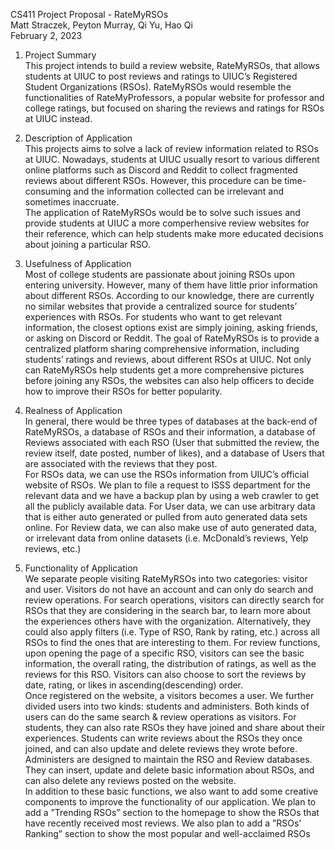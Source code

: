 CS411 Project Proposal - RateMyRSOs<br />
Matt Straczek, Peyton Murray, Qi Yu, Hao Qi<br />
February 2, 2023 <br />
1. Project Summary<br />
This project intends to build a review website, RateMyRSOs, that allows students at UIUC to post reviews and
ratings to UIUC’s Registered Student Organizations (RSOs). RateMyRSOs would resemble the functionalities
of RateMyProfessors, a popular website for professor and college ratings, but focused on sharing the reviews
and ratings for RSOs at UIUC instead.<br />
2. Description of Application<br />
This projects aims to solve a lack of review information related to RSOs at UIUC. Nowadays, students at
UIUC usually resort to various different online platforms such as Discord and Reddit to collect fragmented
reviews about different RSOs. However, this procedure can be time-consuming and the information collected
can be irrelevant and sometimes inaccruate.<br />
The application of RateMyRSOs would be to solve such issues and provide students at UIUC a more comperhensive review websites for their reference, which can help students make more educated decisions about
joining a particular RSO.<br />
3. Usefulness of Application<br />
Most of college students are passionate about joining RSOs upon entering university. However, many of them
have little prior information about different RSOs. According to our knowledge, there are currently no similar
websites that provide a centralized source for students’ experiences with RSOs. For students who want to get
relevant information, the closest options exist are simply joining, asking friends, or asking on Discord or Reddit.
The goal of RateMyRSOs is to provide a centralized platform sharing comprehensive information, including
students’ ratings and reviews, about different RSOs at UIUC. Not only can RateMyRSOs help students get
a more comprehensive pictures before joining any RSOs, the websites can also help officers to decide how to
improve their RSOs for better popularity.<br />
4. Realness of Application<br />
In general, there would be three types of databases at the back-end of RateMyRSOs, a database of RSOs
and their information, a database of Reviews associated with each RSO (User that submitted the review, the
review itself, date posted, number of likes), and a database of Users that are associated with the reviews that
they post.<br />
For RSOs data, we can use the RSOs information from UIUC’s official website of RSOs. We plan to file a
request to ISSS department for the relevant data and we have a backup plan by using a web crawler to get all
the publicly available data. For User data, we can use arbitrary data that is either auto generated or pulled from
auto generated data sets online. For Review data, we can also make use of auto generated data, or irrelevant
data from online datasets (i.e. McDonald’s reviews, Yelp reviews, etc.)<br />

5. Functionality of Application<br />
We separate people visiting RateMyRSOs into two categories: visitor and user. Visitors do not have an
account and can only do search and review operations. For search operations, visitors can directly search for
RSOs that they are considering in the search bar, to learn more about the experiences others have with the
organization. Alternatively, they could also apply filters (i.e. Type of RSO, Rank by rating, etc.) across all
RSOs to find the ones that are interesting to them. For review functions, upon opening the page of a specific
RSO, visitors can see the basic information, the overall rating, the distribution of ratings, as well as the reviews
for this RSO. Visitors can also choose to sort the reviews by date, rating, or likes in ascending(descending)
order.<br />
Once registered on the website, a visitors becomes a user. We further divided users into two kinds: students
and administers. Both kinds of users can do the same search & review operations as visitors. For students, they
can also rate RSOs they have joined and share about their experiences. Students can write reviews about the
RSOs they once joined, and can also update and delete reviews they wrote before. Administers are designed to
maintain the RSO and Review databases. They can insert, update and delete basic information about RSOs,
and can also delete any reviews posted on the website.<br />
In addition to these basic functions, we also want to add some creative components to improve the functionality
of our application. We plan to add a ”Trending RSOs” section to the homepage to show the RSOs that have
recently received most reviews. We also plan to add a ”RSOs’ Ranking” section to show the most popular and
well-acclaimed RSOs